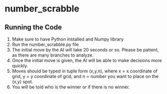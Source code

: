 # number_scrabble

## Running the Code
1) Make sure to have Python installed and Numpy library
2) Run the number_scrabble.py file
3) The initial move by the AI will take 20 seconds or so. Please be patient, as there are many branches to analyze.
4) Once the initial move is given, the AI will be able to make decisions more quickly.
5) Moves should be typed in tuple form (x,y,n), where x = x coordinate of grid, y = y coordinate of grid, and n = number you want to place on the (x,y) spot.
6) You will be told who is the winner or if there is no winner. 
